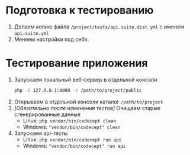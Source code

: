 # Подготовка к тестированию
1. Делаем копию файла `/project/tests/api.suite.dist.yml` с именем `api.suite.yml`
2. Меняем настройки под себя.

# Тестирование приложения
1. Запускаем локальный веб-сервер в отдельной консоли
    ```bash
    php -S 127.0.0.1:8000 -t /path/to/project/public
    ```
2. Открываем в отдельной консоли каталог `/path/to/project`
3. _[Обязательно после изменения тестов]_ Очищаем старые сгенерированные данные
    - Linux: `php vendor/bin/codecept clean`
    - Windows: `"vendor/bin/codecept" clean`
4. Запускаем api-тесты
    - Linux: `php vendor/bin/codecept run api`
    - Windows: `"vendor/bin/codecept" run api`
